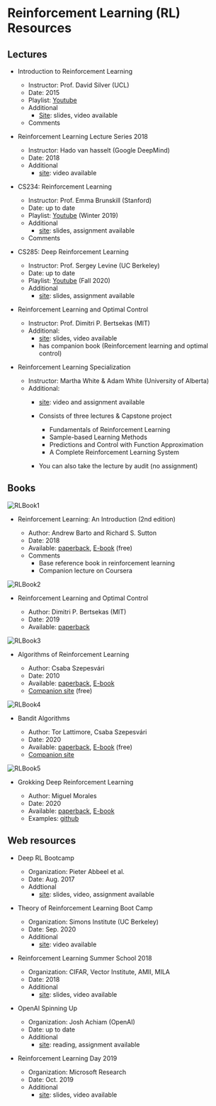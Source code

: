 # Reinforcement Learning (RL) Resources

## Lectures

- Introduction to Reinforcement Learning

  - Instructor: Prof. David Silver (UCL)
  - Date: 2015
  - Playlist: [Youtube](https://www.youtube.com/watch?v=2pWv7GOvuf0&list=PLqYmG7hTraZDM-OYHWgPebj2MfCFzFObQ)
  - Additional
    - [Site](https://deepmind.com/learning-resources/-introduction-reinforcement-learning-david-silver): slides, video available
  - Comments

- Reinforcement Learning Lecture Series 2018

  - Instructor: Hado van hasselt (Google DeepMind)
  - Date: 2018
  - Additional
    - [site](https://deepmind.com/learning-resources/reinforcement-learning-lectures-series-2018): video available

- CS234: Reinforcement Learning

  - Instructor: Prof. Emma Brunskill (Stanford)
  - Date: up to date
  - Playlist: [Youtube](https://www.youtube.com/watch?v=FgzM3zpZ55o&list=PLRQmQC3wIq9yxKVK1qc0r2nPuInn92LmK) (Winter 2019)
  - Additional
    - [site](http://web.stanford.edu/class/cs234/index.html): slides, assignment available
  - Comments

- CS285: Deep Reinforcement Learning

  - Instructor: Prof. Sergey Levine (UC Berkeley)
  - Date: up to date
  - Playlist: [Youtube](https://www.youtube.com/playlist?list=PL_iWQOsE6TfURIIhCrlt-wj9ByIVpbfGc) (Fall 2020)
  - Additional
    - [site](http://rail.eecs.berkeley.edu/deeprlcourse/): slides, assignment available

- Reinforcement Learning and Optimal Control

  - Instructor: Prof. Dimitri P. Bertsekas (MIT)
  - Additional:
    - [site](http://www.mit.edu/~dimitrib/RLbook.html): slides, video available
    - has companion book (Reinforcement learning and optimal control)

- Reinforcement Learning Specialization

  - Instructor: Martha White & Adam White  (University of Alberta)
  - Additional:
    - [site](https://www.coursera.org/specializations/reinforcement-learning): video and assignment available
    - Consists of three lectures & Capstone project
      - Fundamentals of Reinforcement Learning
      - Sample-based Learning Methods
      - Predictions and Control with Function Approximation
      - A Complete Reinforcement Learning System

    - You can also take the lecture by audit (no assignment)

## Books

![RLBook1](image/rl_reinforcement_learning_an_introduction.jpg)

- Reinforcement Learning: An Introduction (2nd edition)

  - Author: Andrew Barto and Richard S. Sutton
  - Date: 2018
  - Available: [paperback](https://www.amazon.com/Reinforcement-Learning-second-Introduction-Computation-ebook/dp/B08BSYL7R1/ref=sr_1_1?crid=3OW7CUSIDARPR&dchild=1&keywords=reinforcement+learning+an+introduction&qid=1607692789&s=digital-text&sprefix=reinforcement+learning+an%2Cdigital-text%2C336&sr=1-1), [E-book](http://incompleteideas.net/book/RLbook2020.pdf) (free)
  - Comments
    - Base reference book in reinforcement learning
    - Companion lecture on Coursera

![RLBook2](image/rl_reinforcement_learning_and_optimal_control.jpg)

- Reinforcement Learning and Optimal Control

  - Author: Dimitri P. Bertsekas (MIT)
  - Date: 2019
  - Available: [paperback](https://www.amazon.com/Reinforcement-Learning-Optimal-Control-Bertsekas/dp/1886529396/ref=sr_1_6?crid=7HTG01PYXFXT&keywords=bertsekas+reinforcement+learning&qid=1563393684&s=gateway&sprefix=Bertsekas+rei%2Caps%2C127&sr=8-6)

![RLBook3](image/rl_Algorithms_for_Reinforcement_Learning.jpg)

- Algorithms of Reinforcement Learning

  - Author: Csaba Szepesvári
  - Date: 2010
  - Available: [paperback](https://www.amazon.com/Algorithms-Reinforcement-Synthesis-Artificial-Intelligence/dp/1608454924/ref=sr_1_1?crid=2YJMH26UCRJA&keywords=algorithms+for+reinforcement+learning&qid=1584404766&sprefix=reinforcement+learning+alg%2Caps%2C190&sr=8-1), [E-book](http://www.ualberta.ca/~szepesva/papers/RLAlgsInMDPs.pdf)
  - [Companion site](https://sites.ualberta.ca/~szepesva/rlbook.html) (free)

![RLBook4](image/rl_bandit-book.png)

- Bandit Algorithms

  - Author: Tor Lattimore, Csaba Szepesvári
  - Date: 2020
  - Available: [paperback](https://www.amazon.com/Bandit-Algorithms-Tor-Lattimore/dp/1108486827/ref=sr_1_1?crid=1BTQW5VTQVYJ4&keywords=bandit+algorithms&qid=1584405645&sprefix=bandit+alg%2Caps%2C193&sr=8-1), [E-book](https://tor-lattimore.com/downloads/book/book.pdf) (free)
  - [Companion site](https://banditalgs.com/)

![RLBook5](image/rl_grokking_deep_reinforcement_learning.jpg)

- Grokking Deep Reinforcement Learning

  - Author: Miguel Morales
  - Date: 2020
  - Available: [paperback](https://www.amazon.com/Grokking-Reinforcement-Learning-Miguel-Morales/dp/1617295450), [E-book](https://www.manning.com/books/grokking-deep-reinforcement-learning)
  - Examples: [github](https://github.com/mimoralea/gdrl)

## Web resources

- Deep RL Bootcamp

  - Organization: Pieter Abbeel et al.
  - Date: Aug. 2017
  - Addtional
    - [site](https://sites.google.com/view/deep-rl-bootcamp/home): slides, video, assignment available

- Theory of Reinforcement Learning Boot Camp

  - Organization: Simons Institute (UC Berkeley)
  - Date: Sep. 2020
  - Additional
    - [site](https://simons.berkeley.edu/workshops/rl-2020-bc): video available

- Reinforcement Learning Summer School 2018

  - Organization: CIFAR, Vector Institute, AMII, MILA
  - Date: 2018
  - Additional
    - [site](http://videolectures.net/DLRLsummerschool2018_toronto/?fbclid=IwAR1xJ7syvTAtR4bTYVR-uMVJ7pP2XU9l22S7h1D_OODrpWrpw7aJWkJSVdA): slides, video available

- OpenAI Spinning Up

  - Organization: Josh Achiam (OpenAI)
  - Date: up to date
  - Additional
    - [site](https://spinningup.openai.com/en/latest/#): reading, assignment available

- Reinforcement Learning Day 2019

  - Organization: Microsoft Research
  - Date: Oct. 2019
  - Additional
    - [site](https://www.microsoft.com/en-us/research/event/reinforcement-learning-day-2019/): slides, video available